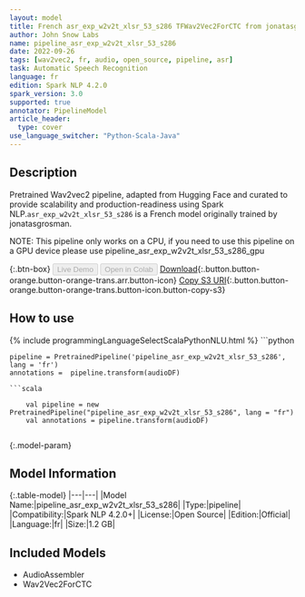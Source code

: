 ```yaml
---
layout: model
title: French asr_exp_w2v2t_xlsr_53_s286 TFWav2Vec2ForCTC from jonatasgrosman
author: John Snow Labs
name: pipeline_asr_exp_w2v2t_xlsr_53_s286
date: 2022-09-26
tags: [wav2vec2, fr, audio, open_source, pipeline, asr]
task: Automatic Speech Recognition
language: fr
edition: Spark NLP 4.2.0
spark_version: 3.0
supported: true
annotator: PipelineModel
article_header:
  type: cover
use_language_switcher: "Python-Scala-Java"
---
```


## Description

Pretrained Wav2vec2  pipeline, adapted from Hugging Face and curated to provide scalability and production-readiness using Spark NLP.`asr_exp_w2v2t_xlsr_53_s286` is a French model originally trained by jonatasgrosman.

NOTE: This pipeline only works on a CPU, if you need to use this pipeline on a GPU device please use pipeline_asr_exp_w2v2t_xlsr_53_s286_gpu

{:.btn-box}
<button class="button button-orange" disabled>Live Demo</button>
<button class="button button-orange" disabled>Open in Colab</button>
[Download](https://s3.amazonaws.com/auxdata.johnsnowlabs.com/public/models/pipeline_asr_exp_w2v2t_xlsr_53_s286_fr_4.2.0_3.0_1664214135666.zip){:.button.button-orange.button-orange-trans.arr.button-icon}
[Copy S3 URI](s3://auxdata.johnsnowlabs.com/public/models/pipeline_asr_exp_w2v2t_xlsr_53_s286_fr_4.2.0_3.0_1664214135666.zip){:.button.button-orange.button-orange-trans.button-icon.button-copy-s3}

## How to use



<div class="tabs-box" markdown="1">
{% include programmingLanguageSelectScalaPythonNLU.html %}
```python

    pipeline = PretrainedPipeline('pipeline_asr_exp_w2v2t_xlsr_53_s286', lang = 'fr')
    annotations =  pipeline.transform(audioDF)
    
```
```scala

    val pipeline = new PretrainedPipeline("pipeline_asr_exp_w2v2t_xlsr_53_s286", lang = "fr")
    val annotations = pipeline.transform(audioDF)
    
```
</div>

{:.model-param}
## Model Information

{:.table-model}
|---|---|
|Model Name:|pipeline_asr_exp_w2v2t_xlsr_53_s286|
|Type:|pipeline|
|Compatibility:|Spark NLP 4.2.0+|
|License:|Open Source|
|Edition:|Official|
|Language:|fr|
|Size:|1.2 GB|

## Included Models

- AudioAssembler
- Wav2Vec2ForCTC